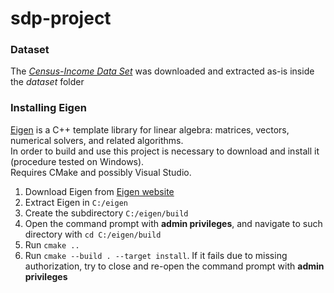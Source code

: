 # sdp-project


### Dataset

The [_Census-Income Data Set_](https://archive.ics.uci.edu/ml/machine-learning-databases/census-income-mld/census.tar.gz) was downloaded and extracted as-is inside the _dataset_ folder

### Installing Eigen

[Eigen](https://eigen.tuxfamily.org/index.php?title=Main_Page) is a C++ template library for linear algebra: matrices, vectors, numerical solvers, and related algorithms.  
In order to build and use this project is necessary to download and install it (procedure tested on Windows).  
Requires CMake and possibly Visual Studio.
1. Download Eigen from [Eigen website](https://eigen.tuxfamily.org/index.php?title=Main_Page)
2. Extract Eigen in `C:/eigen`
3. Create the subdirectory `C:/eigen/build`
4. Open the command prompt with **admin privileges**, and navigate to such directory with `cd C:/eigen/build`
5. Run `cmake ..`
6. Run `cmake --build . --target install`. If it fails due to missing authorization, try to close and re-open the command prompt with **admin privileges**
